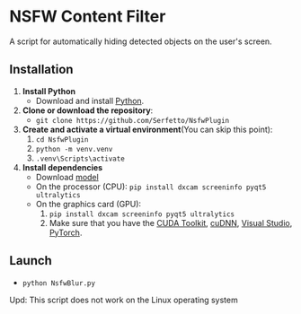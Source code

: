 # NSFW Content Filter

A script for automatically hiding detected objects on the user's screen.

## Installation

1. **Install Python**
    - Download and install [Python](https://www.python.org/downloads/).
2. **Clone or download the repository**:
    - ``git clone https://github.com/Serfetto/NsfwPlugin``
3. **Create and activate a virtual environment**(You can skip this point):
    1. ```cd NsfwPlugin```
    2. ```python -m venv.venv```
    3. ```.venv\Scripts\activate```
4. **Install dependencies**
    - Download [model](https://drive.google.com/file/d/1Ne74BR39pZfNcK_60Iljd9h5bT5j-YcQ)
    - On the processor (CPU): ```pip install dxcam screeninfo pyqt5 ultralytics```
    - On the graphics card (GPU):
      1. ```pip install dxcam screeninfo pyqt5 ultralytics```
      2. Make sure that you have the [CUDA Toolkit](https://developer.nvidia.com/cuda-toolkit), [cuDNN](https://developer.nvidia.com/cudnn), [Visual Studio](https://visualstudio.microsoft.com), [PyTorch](https://pytorch.org/get-started/locally/).
## Launch
- ```python NsfwBlur.py```

Upd: This script does not work on the Linux operating system


